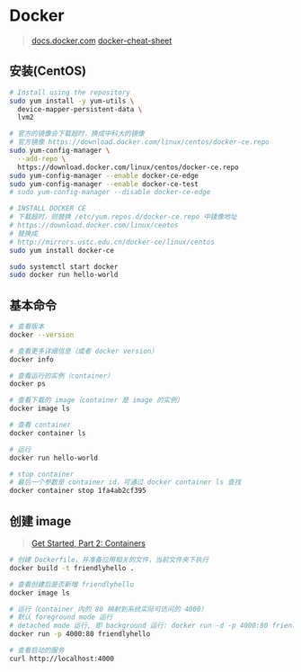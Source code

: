 # Docker

> [docs.docker.com](https://docs.docker.com)
> [docker-cheat-sheet](https://github.com/wsargent/docker-cheat-sheet)

## 安装(CentOS)

```bash
# Install using the repository
sudo yum install -y yum-utils \
  device-mapper-persistent-data \
  lvm2

# 官方的镜像会下载超时，换成中科大的镜像
# 官方镜像 https://download.docker.com/linux/centos/docker-ce.repo
sudo yum-config-manager \
  --add-repo \
  https://download.docker.com/linux/centos/docker-ce.repo
sudo yum-config-manager --enable docker-ce-edge
sudo yum-config-manager --enable docker-ce-test
# sudo yum-config-manager --disable docker-ce-edge

# INSTALL DOCKER CE
# 下载超时，则替换 /etc/yum.repos.d/docker-ce.repo 中镜像地址
# https://download.docker.com/linux/centos
# 替换成
# http://mirrors.ustc.edu.cn/docker-ce/linux/centos
sudo yum install docker-ce

sudo systemctl start docker
sudo docker run hello-world
```

## 基本命令

```bash
# 查看版本
docker --version

# 查看更多详细信息（或者 docker version）
docker info

# 查看运行的实例（container）
docker ps

# 查看下载的 image（container 是 image 的实例）
docker image ls

# 查看 container
docker container ls

# 运行
docker run hello-world

# stop container
# 最后一个参数是 container id，可通过 docker container ls 查找
docker container stop 1fa4ab2cf395
```

## 创建 image

> [Get Started, Part 2: Containers](https://docs.docker.com/get-started/part2/)

```bash
# 创建 Dockerfile，并准备应用相关的文件，当前文件夹下执行
docker build -t friendlyhello .

# 查看创建后是否新增 friendlyhello
docker image ls

# 运行（container 内的 80 映射到系统实际可访问的 4000）
# 默认 foreground mode 运行
# detached mode 运行, 即 background 运行: docker run -d -p 4000:80 friendlyhello
docker run -p 4000:80 friendlyhello

# 查看启动的服务
curl http://localhost:4000
```
